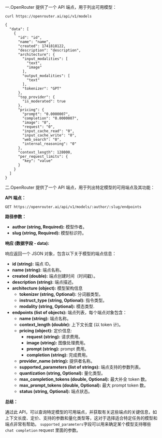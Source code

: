 
一.OpenRouter 提供了一个 API 端点，用于列出可用模型：
```
curl https://openrouter.ai/api/v1/models

{
  "data": [
    {
      "id": "id",
      "name": "name",
      "created": 1741818122,
      "description": "description",
      "architecture": {
        "input_modalities": [
          "text",
          "image"
        ],
        "output_modalities": [
          "text"
        ],
        "tokenizer": "GPT"
      },
      "top_provider": {
        "is_moderated": true
      },
      "pricing": {
        "prompt": "0.0000007",
        "completion": "0.0000007",
        "image": "0",
        "request": "0",
        "input_cache_read": "0",
        "input_cache_write": "0",
        "web_search": "0",
        "internal_reasoning": "0"
      },
      "context_length": 128000,
      "per_request_limits": {
        "key": "value"
      }
    }
  ]
}
```


二.OpenRouter 提供了一个 API 端点，用于列出特定模型的可用端点及其功能：


**API 端点：**

`GET https://openrouter.ai/api/v1/models/:author/:slug/endpoints`

**路径参数：**

*   **author (string, Required):** 模型作者。
*   **slug (string, Required):** 模型标识符。

**响应 (数据字段 - data):**

响应返回一个 JSON 对象，包含以下关于模型的端点信息：

*   **id (string):** 端点 ID。
*   **name (string):** 端点名称。
*   **created (double):** 端点创建时间（时间戳）。
*   **description (string):** 端点描述。
*   **architecture (object):** 模型架构信息
    *   **tokenizer (string, Optional):**  分词器类型。
    *   **instruct_type (string, Optional):**  指令类型。
    *   **modality (string, Optional):**  模态类型.
*   **endpoints (list of objects):** 端点列表，每个端点对象包含：
    *   **name (string):** 端点名称。
    *   **context_length (double):** 上下文长度 (以 token 计)。
    *   **pricing (object):** 定价信息:
        *   **request (string):** 请求费用。
        *   **image (string):** 图像处理费用。
        *   **prompt (string):** prompt 费用。
        *   **completion (string):** 完成费用。
    *   **provider_name (string):** 提供者名称。
    *   **supported_parameters (list of strings):**  端点支持的参数列表。
    *   **quantization (string, Optional):** 量化类型。
    *   **max_completion_tokens (double, Optional):** 最大补全 token 数。
    *   **max_prompt_tokens (double, Optional):**  最大 prompt token 数。
    *   **status (string, Optional):** 端点状态。

**总结：**

通过此 API，可以查询特定模型的可用端点，并获取有关这些端点的关键信息，如上下文长度、定价、支持的参数和量化类型等，这对于选择适合特定任务的模型和端点非常有帮助。  `supported_parameters`字段可以用来确定某个模型支持哪些`chat completion` request 里面的参数。